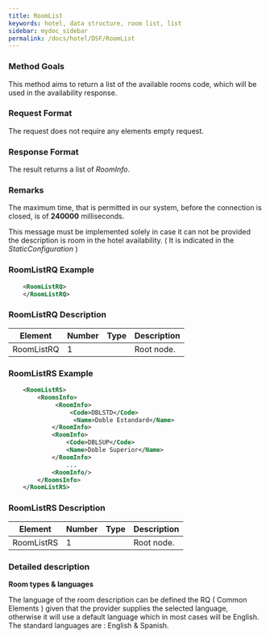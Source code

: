 ```yaml
---
title: RoomList
keywords: hotel, data structure, room list, list
sidebar: mydoc_sidebar
permalink: /docs/hotel/DSF/RoomList
---
```




### Method Goals


This method aims to return a list of the available rooms code, which
will be used in the availability response.



### Request Format


The request does not require any elements empty request.



### Response Format


The result returns a list of *RoomInfo*.



### Remarks


The maximum time, that is permitted in our system, before the connection
is closed, is of **240000** milliseconds.

This message must be implemented solely in case it can not be provided
the description is room in the hotel availability. ( It is indicated in
the *StaticConfiguration* )



### RoomListRQ Example


~~~xml
    <RoomListRQ>
    </RoomListRQ>
~~~


### RoomListRQ Description



| **Element**		| **Number**	| **Type**	| **Description**	|
| --------------------- | ------------- | ------------- | --------------------- |
| RoomListRQ 		| 1          	|		| Root node.		|
  



### RoomListRS Example


~~~xml
    <RoomListRS>
        <RoomsInfo>
             <RoomInfo>
                 <Code>DBLSTD</Code>
                  <Name>Doble Estandard</Name>
            </RoomInfo>
            <RoomInfo>
                <Code>DBLSUP</Code>
                <Name>Doble Superior</Name>
            </RoomInfo>
                ...
            <RoomInfo/>
        </RoomsInfo>
    </RoomListRS>
~~~


### RoomListRS Description



| **Element**		| **Number**	| **Type**	| **Description**	|
| --------------------- | ------------- | ------------- | --------------------- |
| RoomListRS 		| 1          	|		| Root node.		|
  



### Detailed description


**Room types & languages**

The language of the room description can be defined the RQ ( Common
Elements ) given that the provider supplies the selected language,
otherwise it will use a default language which in most cases will be
English. The standard languages are : English & Spanish.
